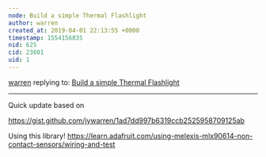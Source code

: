 ```yaml
---
node: Build a simple Thermal Flashlight
author: warren
created_at: 2019-04-01 22:13:55 +0000
timestamp: 1554156835
nid: 625
cid: 23601
uid: 1
---
```




[warren](../profile/warren) replying to: [Build a simple Thermal Flashlight](../notes/warren/12-12-2011/circuit-diagram-simple-thermal-flashlight)

----
 Quick update based on 

https://gist.github.com/jywarren/1ad7dd997b6319ccb2525958709125ab

Using this library! https://learn.adafruit.com/using-melexis-mlx90614-non-contact-sensors/wiring-and-test
